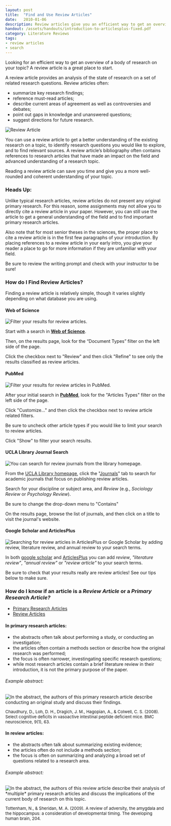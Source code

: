 ```yaml
---
layout: post
title:  "Find and Use Review Articles"
date:   2010-01-06
description: Review articles give you an efficient way to get an overview of a body of research on your topic.
handout: /assets/handouts/introduction-to-articlesplus-fixed.pdf
category: Literature Reviews
tags:
- review articles
- search
---
```


<p class="intro">Looking for an efficient way to get an overview of a body of research on your topic? A review article is a great place to start. 
</p>
<div class="row">
<div class="col s12">
<p>A review article provides an analysis of the state of research on a set of related research questions. Review articles often:</p>

<ul class="browser-default">
    <li>summarize key research findings;</li>
    <li>reference must-read articles;</li>
    <li>describe current areas of agreement as well as controversies and debates;</li>
    <li>point out gaps in knowledge and unanswered questions;</li>
    <li>suggest directions for future research.</li>
</ul>
</div>

<div class="col s12">
<img class="responsive-img materialboxed" src="{{ '/assets/img/content/lit-review-article-diagram-1080.png' | prepend: site.baseurl }}" alt="Review Article" data-caption="Review Article"> 
</div>
</div>

<p>You can use a review article to get a better understanding of the existing research on a topic, to identify research questions you would like to explore, and to find relevant sources. A review article’s bibliography often contains references to research articles that have made an impact on the field and advanced understanding of a research topic. 
</p>

<p>Reading a review article can save you time and give you a more well-rounded and coherent understanding of your topic.</p>

### Heads Up:

<p>Unlike typical research articles, review articles do not present any original primary research. For this reason, some assignments may not allow you to directly cite a review article in your paper. However, you can still use the article to get a general understanding of the field and to find important primary research articles.</p>

<p>Also note that for most senior theses in the sciences, the proper place to cite a review article is in the first few paragraphs of your introduction.  By placing references to a review article in your early intro, you give your reader a place to go for more information if they are unfamiliar with your field.</p>

<p>Be sure to review the writing prompt and check with your instructor to be sure!</p>

### How do I Find Review Articles? 

Finding a review article is relatively simple, though it varies slightly depending on what database you are using. 


<div class="row z-depth-2 hoverable blue lighten-5">
    <div class="col s12">
        <h4>Web of Science</h4>
    </div>
    <div class="col s12 m5">
        <img class="responsive-img materialboxed imagestep" src="{{ '/assets/img/content/web-of-science-wastewater-review.png' | prepend: site.baseurl }}" alt="Filter your results for review articles." data-caption="Under Document Types click the checkbox next to Review and then click Refine.">
    </div>
    <div class="col s12 m7">
        <p>Start with a search in <strong><a href="http://apps.webofknowledge.com/WOS_GeneralSearch_input.do?last_prod=WOS&product=WOS&highlighted_tab=WOS&search_mode=GeneralSearch" target="_blank">Web of Science</a></strong>.</p>
        <p>Then, on the results page, look for the “Document Types” filter on the left side of the page.</p>
        <p>Click the checkbox next to "Review" and then click "Refine" to see only the results classified as review articles.</p>
    </div>
</div>


<div class="row z-depth-2 hoverable blue lighten-5">
    <div class="col s12">
        <h4>PubMed</h4>
    </div>
    <div class="col s12 m5">
        <img class="responsive-img materialboxed imagestep" src="https://www.evernote.com/l/AN8111WmiehF_JR_WpG4Zx2RzEXPMSda0y4B/image.png" alt="Filter your results for review articles in PubMed." data-caption="more directions.">
    </div>
    <div class="col s12 m7">
        <p>After your initial search in <strong><a href="http://www.ncbi.nlm.nih.gov/pubmed/?otool=cdlib&tool=cdl" target="_blank">PubMed</a></strong>, look for the "Articles Types" filter on the left side of the page.</p>
        <p>Click "Customize..." and then click the checkbox next to review article related filters.</p>
        <p>Be sure to uncheck other article types if you would like to limit your search to review articles.</p>
        <p>Click "Show" to filter your search results.</p>
    </div>
</div>

<div class="row z-depth-2 hoverable blue lighten-5">
    <div class="col s12">
        <h4>UCLA Library Journal Search</h4>
    </div>
    <div class="col s12 m5">
        <img class="responsive-img materialboxed imagestep" src="{{ '/assets/img/content/journal-search-review.png' | prepend: site.baseurl }}" alt="You can search for review journals from the library homepage." data-caption="Search for journals that specialize in publishing review articles from the UCLA Library homepage.">
    </div>
    <div class="col s12 m7">
       <p>From the <a href="http://library.ucla.edu" target="_blank">UCLA Library homepage</a>, click the "<a href="http://www.library.ucla.edu/#journals" target="_blank">Journals</a>" tab to search for academic journals that focus on publishing review articles.</p>
       <p>Search for your discipline or subject area, and <em>Review</em> (e.g., <em>Sociology Review</em> or <em>Psychology Review</em>).</p>
       <p>Be sure to change the drop-down menu to "Contains"</p>
       <p>On the results page, browse the list of journals, and then click on a title to visit the journal's website.</p>
    </div>
</div>


<div class="row z-depth-2 hoverable blue lighten-5">
    <div class="col s12">
        <h4>Google Scholar and ArticlesPlus</h4> 
    </div>
    <div class="col s12 m5">
        <img class="responsive-img materialboxed imagestep" src="{{ '/assets/img/content/articles-plus-review-article-search.png' | prepend: site.baseurl }}" alt="Searching for review articles in ArticlesPlus or Google Scholar by adding review, literature review, and annual review to your search terms." data-caption="In Google Scholar and ArticlesPlus add review article related terms to your search.">  
    </div>
    <div class="col s12 m7">
        <p>In both <a href="http://scholar.google.com" target="_blank">google scholar</a> and <a href="http://ucla.summon.serialssolutions.com/#!/" target="_blank">ArticlesPlus</a> you can add <em>review</em>, <em>"literature review"</em>, <em>"annual review"</em> or <em>"review article"</em> to your search terms.</p>
        <p>Be sure to check that your results really are review articles! See our tips below to make sure.</p>
    </div>
</div>

<h3>How do I know if an article is a <em>Review Article</em> or a <em>Primary Research Article?</em></h3>

<div class="row z-depth-2">
    <div class="col s12">
      <ul class="tabs">
        <li class="tab col s6"><a class="active" href="#primary">Primary Research Articles</a></li>
        <li class="tab col s6"><a href="#review">Review Articles</a></li>
      </ul>
    </div>
    <div id="primary" class="col s12">
        <h4>In primary research articles:</h4>
        <div class="col s12">
            <ul class="browser-default">
            <li>the abstracts often talk about performing a study, or conducting an investigation;</li>
            <li>the articles often contain a methods section or describe how the original research was performed;</li>
            <li>the focus is often narrower, investingating specific research questions;</li>
            <li>while most research articles contain a brief literature review in their introduction, it is not the primary purpose of the paper.</li>
        </ul>
        </div>
        <div class="col s12">
        <h6>Example abstract:</h6>
        <img class="responsive-img materialboxed imagestep" src="{{ '/assets/img/content/rop-primary-annotated.jpg' | prepend: site.baseurl }}" alt="In the abstract, the authors of this primary research article describe conducting an original study and discuss their findings." data-caption="The abstract for a primary research article discusses a study or investigation.">
        <p style="font-size: small;">Chaudhury, D., Loh, D. H., Dragich, J. M., Hagopian, A., & Colwell, C. S. (2008). Select cognitive deficits in vasoactive intestinal peptide deficient mice. BMC neuroscience, 9(1), 63.</p>
        </div>
    </div>
    <div id="review" class="col s12">
        <h4>In review articles:</h4>
        <div class="col s12">
            <ul class="browser-default">
            <li>the abstracts often talk about summarizing existing evidence;</li>
            <li>the articles often do not include a methods section;</li>
            <li>the focus is often on summarizing and analyzing a broad set of questions related to a research area.</li>
            </ul>
        </div>
        <div class="col s12">
            <h6>Example abstract:</h6>
            <img class="responsive-img materialboxed imagestep" src="{{ '/assets/img/content/rop-review-annotated.jpg' | prepend: site.baseurl }}" alt="In the abstract, the authors of this review article describe their analysis of *multiple* primary research articles and discuss the implications of the current body of research on this topic." data-caption="The abstract for a primary research article discusses a study or investigation.">
        <p style="font-size: small;">Tottenham, N., & Sheridan, M. A. (2009). A review of adversity, the amygdala and the hippocampus: a consideration of developmental timing. The developing human brain, 204.</p>
        </div>
    </div>
</div>
        
        
<!-- grid approach

<div class="row">
    <div class="col s12 z-depth-2">
        <h4>In primary research articles:</h4>
        <ul class="browser-default">
            <li>the abstracts often talk about performing a study, or conducting an investigation;</li>
            <li>the articles often contain a methods section or describe how the original research was performed;</li>
            <li>the focus is often narrower, investingating specific research questions;</li>
            <li>while most research articles contain a brief literature review in their introduction, it is not the primary purpose of the paper.</li>
        </ul>
        <h5>Primary research article - example abstract:</h5>
        <img class="responsive-img materialboxed imagestep" src="{{ '/assets/img/content/rop-primary-annotated.jpg' | prepend: site.baseurl }}" alt="In the abstract, the authors of this primary research article describe conducting an original study and discuss their findings." data-caption="The abstract for a primary research article discusses a study or investigation.">
        <p style="font-size: small;">Chaudhury, D., Loh, D. H., Dragich, J. M., Hagopian, A., & Colwell, C. S. (2008). Select cognitive deficits in vasoactive intestinal peptide deficient mice. BMC neuroscience, 9(1), 63.</p>
    </div>
    <div class="col m12 l6 z-depth-2">
        <h4>In review articles:</h4>
        <ul class="browser-default">
            <li>the abstracts often talk about summarizing existing evidence;</li>
            <li>the articles often do not include a methods section;</li>
            <li>the focus is often on summarizing and analyzing a broad set of questions related to a research area.</li>
        </ul>
        <img class="responsive-img materialboxed imagestep" src="{{ '/assets/img/content/rop-review-annotated.jpg' | prepend: site.baseurl }}" alt="In the abstract, the authors of this review article describe their analysis of *multiple* primary research articles and discuss the implications of the current body of research on this topic." data-caption="The abstract for a primary research article discusses a study or investigation.">
        <p style="font-size: small;">Tottenham, N., & Sheridan, M. A. (2009). A review of adversity, the amygdala and the hippocampus: a consideration of developmental timing. The developing human brain, 204.</p>
    </div>
</div>

-->


<!-- this was the table approach
<table>
    <tr>
    <th><h4>In primary research articles:</h4></th>
    <th><h4>In review articles:</h4></th>
    </tr>
    <tr>
    <td valign="top">
        <ul class="browser-default">
            <li>the abstracts often talk about performing a study, or conducting an investigation;</li>
            <li>the articles often contain a methods section or describe how the original research was performed;</li>
            <li>the focus is often narrower, investingating specific research questions;</li>
            <li>while most research articles contain a brief literature review in their introduction, it is not the primary purpose of the paper.</li>
        </ul>
    </td>
    <td valign="top" style="vertical-align: top;">
        <ul class="browser-default">
            <li>the abstracts often talk about summarizing existing evidence;</li>
            <li>the articles often do not include a methods section;</li>
            <li>the focus is often on summarizing and analyzing a broad set of questions related to a research area.</li>
        </ul>
    </td>
    </tr>
    <tr>
        <td  valign="top" style="vertical-align: top;" >
        <h5>Primary research article abstract</h5>
        </td>
        <td  valign="top" style="vertical-align: top;" >
        <h5>Review article abstract</h5>
        </td>
    </tr>
    <tr>
        <td  valign="top" style="vertical-align: top;">
        <img class="responsive-img materialboxed imagestep" src="{{ '/assets/img/content/rop-primary-annotated.jpg' | prepend: site.baseurl }}" alt="In the abstract, the authors of this primary research article describe conducting an original study and discuss their findings." data-caption="The abstract for a primary research article discusses a study or investigation.">
        <p style="font-size: small;">Chaudhury, D., Loh, D. H., Dragich, J. M., Hagopian, A., & Colwell, C. S. (2008). Select cognitive deficits in vasoactive intestinal peptide deficient mice. BMC neuroscience, 9(1), 63.</p>
        </td>
        <td valign="top" style="vertical-align: top;">
        <img class="responsive-img materialboxed imagestep" src="{{ '/assets/img/content/rop-review-annotated.jpg' | prepend: site.baseurl }}" alt="In the abstract, the authors of this review article describe their analysis of *multiple* primary research articles and discuss the implications of the current body of research on this topic." data-caption="The abstract for a primary research article discusses a study or investigation.">
        <p style="font-size: small;">Tottenham, N., & Sheridan, M. A. (2009). A review of adversity, the amygdala and the hippocampus: a consideration of developmental timing. The developing human brain, 204.</p>
        </td>
    </tr>
</table>

-->



